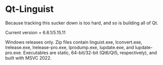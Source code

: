 Qt-Linguist
===========
Because tracking this sucker down is too hard, and so is building all of Qt.

Current version = 6.6.1/5.15.11

Windows releases only. Zip files contain linguist.exe, lconvert.exe, lrelease.exe, lrelease-pro.exe, lprodump.exe, lupdate.exe, and lupdate-pro.exe. Executables are static, 64-bit/32-bit (Qt6/Qt5, respectively), and built with MSVC 2022.
